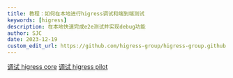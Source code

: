 ```yaml
---
title: 教程：如何在本地进行higress调试和端到端测试
keywords: [higress]
description: 在本地快速完成e2e测试并实现debug功能
author: SJC
date: 2023-12-19
custom_edit_url: https://github.com/higress-group/higress-group.github.io/blob/main/i18n/zh-cn/docusaurus-plugin-content-docs/current/dev/e2e-debug.md
---
```


[调试 higress core](https://higress.cn/blog/e2e-debug)
[调试 higress pilot](https://higress.cn/blog/pilot-debug)
